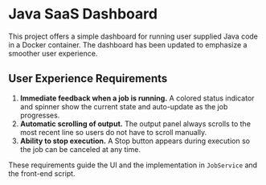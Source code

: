 # Java SaaS Dashboard

This project offers a simple dashboard for running user supplied Java code in a Docker
container. The dashboard has been updated to emphasize a smoother user experience.

## User Experience Requirements

1. **Immediate feedback when a job is running.** A colored status indicator and spinner show the current state and auto-update as the job progresses.
2. **Automatic scrolling of output.** The output panel always scrolls to the most recent line so users do not have to scroll manually.
3. **Ability to stop execution.** A Stop button appears during execution so the job can be canceled at any time.

These requirements guide the UI and the implementation in `JobService` and the front-end script.
